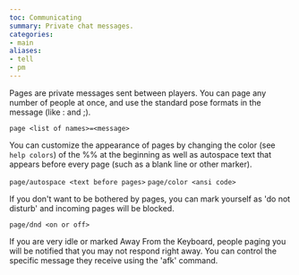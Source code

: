 ```yaml
---
toc: Communicating
summary: Private chat messages.
categories:
- main
aliases:
- tell
- pm
---
```

Pages are private messages sent between players.  You can page any number of people at once, and use the standard pose formats in the message (like : and ;).

`page <list of names>=<message>`

You can customize the appearance of pages by changing the color (see `help colors`) of the %% at the beginning as well as autospace text that appears before every page (such as a blank line or other marker).

`page/autospace <text before pages>`
`page/color <ansi code>`

If you don't want to be bothered by pages, you can mark yourself as 'do not disturb' and incoming pages will be blocked.

`page/dnd <on or off>`

If you are very idle or marked Away From the Keyboard, people paging you will be notified that you may not respond right away.  You can control the specific message they receive using the 'afk' command.
